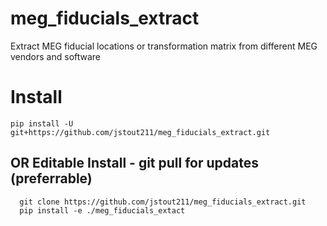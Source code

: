 # meg_fiducials_extract
Extract MEG fiducial locations or transformation matrix from different MEG vendors and software

# Install 
```
pip install -U git+https://github.com/jstout211/meg_fiducials_extract.git
```
## OR Editable Install - git pull for updates (preferrable) 
```
  git clone https://github.com/jstout211/meg_fiducials_extract.git 
  pip install -e ./meg_fiducials_extact
```
